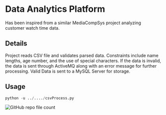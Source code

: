 # Data Analytics Platform

Has been inspired from a similar MediaCompSys project analyzing customer watch time data.

## Details

Project reads CSV file and validates parsed data. Constraints include name lengths, age number, and the use of special characters.
If the data is invalid, the data is sent through ActiveMQ along with an error message for further processing. Valid Data is sent to a MySQL Server for storage.

## Usage

```python
python -u ../..../csvProcess.py
```

![GitHub repo file count](https://img.shields.io/github/directory-file-count/wanderman12345/DAP)




